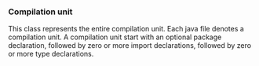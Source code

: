 ### Compilation unit
This class represents the entire compilation unit. Each java file denotes a compilation unit.
A compilation unit start with an optional package declaration, followed by zero or more import declarations, followed by zero or more type declarations.
